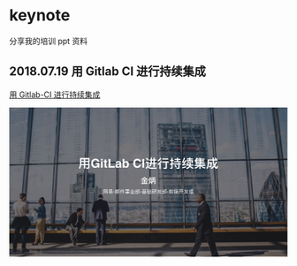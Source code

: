 # keynote

分享我的培训 ppt 资料

## 2018.07.19 用 Gitlab CI 进行持续集成

[用 Gitlab-CI 进行持续集成](./用Gitlab%20CI进行持续集成/用Gitlab%20CI进行持续集成.key)

![](./用Gitlab%20CI进行持续集成/PPT截图.png)
